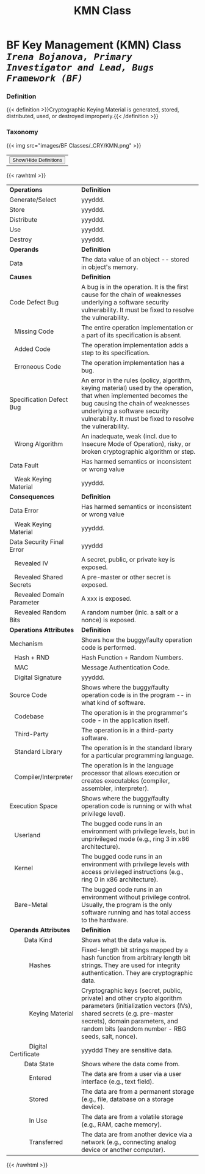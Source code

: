 ﻿---
weight: 3
title: "KMN Class"
---
# BF Key Management (KMN) Class <br/>_`Irena Bojanova, Primary Investigator and Lead, Bugs Framework (BF)`_

### Definition
{{< definition >}}Cryptographic Keying Material is generated, stored, distributed, used, or destroyed improperly.{{< /definition >}}

###  Taxonomy


{{< img src="images/BF Classes/_CRY/KMN.png" >}}

<table>
<tr>
<td>
<button class="btn btn-primary " type="button" data-bs-toggle="collapse" data-bs-target="#collapseTable" aria-expanded="false" aria-controls="collapseTable">Show/Hide Definitions</button>
</td>
</tr>
</table>
	
{{< rawhtml >}}
<div class="collapse" id="collapseTable">
<table>
<tr>
			<td><strong>Operations</strong></td>
	<td><strong>Definition</strong></td>
	</tr>
	<tr>
			<td>Generate/Select </td>
	<td>yyyddd.</td>
	</tr>
	<tr>
			<td>Store </td>
	<td>yyyddd.</td>
	</tr>
	<tr>
			<td>Distribute </td>
	<td>yyyddd.</td>
	</tr>
	<tr>
			<td>Use </td>
	<td>yyyddd.</td>
	</tr>
	<tr>
			<td>Destroy </td>
	<td>yyyddd.</td>
	</tr>
	<tr>
			<td><strong>Operands</strong></td>
	<td><strong>Definition</strong></td>
	</tr>
	<tr>
			<td>Data </td>
	<td>The data value of an object -- stored in object's memory.</td>
	</tr>
	<tr>
			<td><strong>Causes</strong></td>
	<td><strong>Definition</strong></td>
	</tr>
	<tr>
			<td>Code Defect Bug</td>
	<td>A bug is in the operation. It is the first cause for the chain of weaknesses underlying a software security vulnerability. It must be fixed to resolve the vulnerability.</td>
	</tr>
	<tr>
			<td>   Missing Code </td>
	<td>The entire operation implementation or a part of its specification is absent.</td>
	</tr>
	<tr>
			<td>   Added Code </td>
	<td>The operation implementation adds a step to its specification.</td>
	</tr>
	<tr>
			<td>   Erroneous Code </td>
	<td>The operation implementation has a bug.</td>
	</tr>
	<tr>
			<td>Specification Defect Bug</td>
	<td>An error in the rules (policy, algorithm, keying material) used by the operation, that when implemented becomes the bug causing the chain of weaknesses underlying a software security vulnerability. It must be fixed to resolve the vulnerability.</td>
	</tr>
	<tr>
			<td>   Wrong Algorithm </td>
	<td>An inadequate, weak (incl. due to Insecure Mode of Operation), risky, or broken cryptographic algorithm or step.</td>
	</tr>
	<tr>
			<td>Data Fault</td>
	<td>Has harmed semantics or inconsistent or wrong value</td>
	</tr>
	<tr>
			<td>   Weak Keying Material </td>
	<td>yyyddd.</td>
	</tr>
	<tr>
			<td><strong>Consequences</strong></td>
	<td><strong>Definition</strong></td>
	</tr>
	<tr>
			<td>Data Error</td>
	<td>Has harmed semantics or inconsistent or wrong value</td>
	</tr>
	<tr>
			<td>   Weak Keying Material </td>
	<td>yyyddd.</td>
	</tr>
	<tr>
			<td>Data Security Final Error</td>
	<td>yyyddd</td>
	</tr>
	<tr>
			<td>   Revealed IV </td>
	<td>A secret, public, or private key is exposed.</td>
	</tr>
	<tr>
			<td>   Revealed Shared Secrets </td>
	<td>A pre-master or other secret is exposed.</td>
	</tr>
	<tr>
			<td>   Revealed Domain Parameter </td>
	<td>A xxx is exposed.</td>
	</tr>
	<tr>
			<td>   Revealed Random Bits </td>
	<td>A random number (inlc. a salt or a nonce) is exposed.</td>
	</tr>
	<tr>
			<td><strong>Operations Attributes</strong></td>
	<td><strong>Definition</strong></td>
	</tr>
	<tr>
			<td>Mechanism </td>
	<td>Shows how the buggy/faulty operation code is performed.</td>
	</tr>
	<tr>
			<td>   Hash + RND </td>
	<td>Hash Function + Random Numbers.</td>
	</tr>
	<tr>
			<td>   MAC </td>
	<td>Message Authentication Code.</td>
	</tr>
	<tr>
			<td>   Digital Signature </td>
	<td>yyyddd.</td>
	</tr>
	<tr>
			<td>Source Code </td>
	<td>Shows where the buggy/faulty operation code is in the program -- in what kind of software.</td>
	</tr>
	<tr>
			<td>   Codebase </td>
	<td>The operation is in the programmer's code - in the application itself.</td>
	</tr>
	<tr>
			<td>   Third-Party </td>
	<td>The operation is in a third-party software.</td>
	</tr>
	<tr>
			<td>   Standard Library </td>
	<td>The operation is in the standard library for a particular programming language.</td>
	</tr>
	<tr>
			<td>   Compiler/Interpreter </td>
	<td>The operation is in the language processor that allows execution or creates executables (compiler, assembler, interpreter).</td>
	</tr>
	<tr>
			<td>Execution Space </td>
	<td>Shows where the buggy/faulty operation code is running or with what privilege level).</td>
	</tr>
	<tr>
			<td>   Userland </td>
	<td>The bugged code runs in an environment with privilege levels, but in unprivileged mode (e.g., ring 3 in x86 architecture).</td>
	</tr>
	<tr>
			<td>   Kernel </td>
	<td>The bugged code runs in an environment with privilege levels with access privileged instructions (e.g., ring 0 in x86 architecture).</td>
	</tr>
	<tr>
			<td>   Bare-Metal </td>
	<td>The bugged code runs in an environment without privilege control. Usually, the program is the only software running and has total access to the hardware.</td>
	</tr>
	<tr>
			<td><strong>Operands Attributes</strong></td>
	<td><strong>Definition</strong></td>
	</tr>
	<tr>
			<td>         Data Kind </td>
	<td>Shows what the data value is.</td>
	</tr>
	<tr>
			<td>            Hashes </td>
	<td>Fixed-length bit strings mapped by a hash function from arbitrary length bit strings. They are used for integrity authentication. They are cryptographic data.</td>
	</tr>
	<tr>
			<td>            Keying Material </td>
	<td>Cryptographic keys (secret, public, private) and other crypto algorithm parameters (initialization vectors (IVs), shared secrets (e.g. pre-master secrets), domain parameters, and random bits (eandom number - RBG seeds, salt, nonce). </td>
	</tr>
	<tr>
			<td>            Digital Certificate </td>
	<td>yyyddd They are sensitive data.</td>
	</tr>
	<tr>
			<td>         Data State </td>
	<td>Shows where the data come from.</td>
	</tr>
	<tr>
			<td>            Entered </td>
	<td>The data are from a user via a user interface (e.g., text field).</td>
	</tr>
	<tr>
			<td>            Stored </td>
	<td>The data are from a permanent storage (e.g., file, database on a storage device).</td>
	</tr>
	<tr>
			<td>            In Use </td>
	<td>The data are from a volatile storage (e.g., RAM, cache memory).</td>
	</tr>
	<tr>
			<td>            Transferred </td>
	<td>The data are from another device via a network (e.g., connecting analog device or another computer).</td>
	</tr>
	
</table>
</div>
{{< /rawhtml >}}

